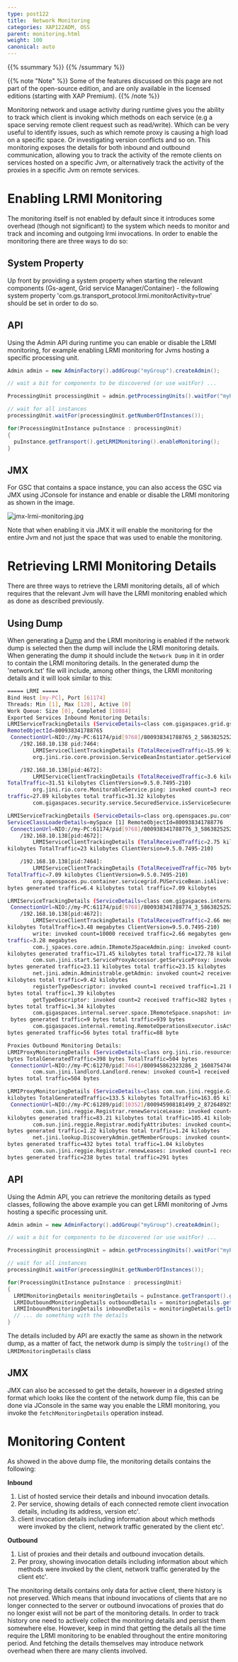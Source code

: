 ```yaml
---
type: post122
title:  Network Monitoring
categories: XAP122ADM, OSS
parent: monitoring.html
weight: 100
canonical: auto
---
```


{{% ssummary %}} {{% /ssummary %}}

{{% note "Note" %}}
Some of the features discussed on this page are not part of the open-source edition, and are only available in the licensed editions (starting with XAP Premium).
{{% /note %}}

Monitoring network and usage activity during runtime gives you the ability to track which client is invoking which methods on each service (e.g a space serving remote client request such as read/write). Which can be very useful to identify issues, such as which remote proxy is causing a high load on a specific space. Or investigating version conflicts and so on. This monitoring exposes the details for both inbound and outbound communication, allowing you to track the activity of the remote clients on services hosted on a specific Jvm, or alternatively track the activity of the proxies in a specific Jvm on remote services.

# Enabling LRMI Monitoring

The monitoring itself is not enabled by default since it introduces some overhead (though not significant) to the system which needs to monitor and track and incoming and outgoing lrmi invocations. In order to enable the monitoring there are three ways to do so:

## System Property

Up front by providing a system property when starting the relevant components (Gs-agent, Grid service Manager/Container) - the following system property 'com.gs.transport_protocol.lrmi.monitorActivity=true' should be set in order to do so.

## API

Using the Admin API during runtime you can enable or disable the LRMI monitoring, for example enabling LRMI monitoring for Jvms hosting a specific processing unit.


```java
Admin admin = new AdminFactory().addGroup("myGroup").createAdmin();

// wait a bit for components to be discovered (or use waitFor) ...

ProcessingUnit processingUnit = admin.getProcessingUnits().waitFor("myProcesingUnit");

// wait for all instances
processingUnit.waitFor(processingUnit.getNumberOfInstances());

for(ProcessingUnitInstance puInstance : processingUnit)
{
  puInstance.getTransport().getLRMIMonitoring().enableMonitoring();
}
```

## JMX

For GSC that contains a space instance, you can also access the GSC via JMX using JConsole for instance and enable or disable the LRMI monitoring as shown in the image.

![jmx-lrmi-monitoring.jpg](/attachment_files/jmx-lrmi-monitoring.jpg)

Note that when enabling it via JMX it will enable the monitoring for the entire Jvm and not just the space that was used to enable the monitoring.

# Retrieving LRMI Monitoring Details

There are three ways to retrieve the LRMI monitoring details, all of which requires that the relevant Jvm will have the LRMI monitoring enabled which as done as described previously.

## Using Dump

When generating a [Dump]({{%currentjavaurl%}}/dump.html) and the LRMI monitoring is enabled if the network dump is selected then the dump will include the LRMI monitoring details. When generating the dump it should include the `Network Dump` in it in order to contain the LRMI monitoring details. In the generated dump the 'network.txt' file will include, among other things, the LRMI monitoring details and it will look similar to this:


```bash
===== LRMI =====
Bind Host [my-PC], Port [61174]
Threads: Min [1], Max [128], Active [0]
Work Queue: Size [0], Completed [10084]
Exported Services Inbound Monitoring Details:
LRMIServiceTrackingDetails (ServiceDetails=class com.gigaspaces.grid.gsc.GSCImpl ServiceClassLoaderDetails=GSC
RemoteObjectId=800938341788765
 ConnectionUrl=NIO://my-PC:61174/pid[9768]/800938341788765_2_5863825252831098999_details class com.gigaspaces.grid.gsc.GSCImpl
	/192.168.10.138 pid:7464:
		LRMIServiceClientTrackingDetails (TotalReceivedTraffic=15.99 kilobytes TotalGeneratedTraffic=16.46 kilobytes TotalTraffic=32.45 kilobytes ClientVersion=9.5.0.7495-210)
		org.jini.rio.core.provision.ServiceBeanInstantiator.getServiceRecords: invoked count=1 received traffic=15.99 kilobytes generated traffic=16.46 kilobytes total traffic=32.45 kilobytes

	/192.168.10.138[pid:4672]:
		LRMIServiceClientTrackingDetails (TotalReceivedTraffic=3.6 kilobytes TotalGeneratedTraffic=27.91 kilobytes
TotalTraffic=31.51 kilobytes ClientVersion=9.5.0.7495-210)
		org.jini.rio.core.MonitorableService.ping: invoked count=3 received traffic=3.43 kilobytes generated
traffic=27.89 kilobytes total traffic=31.32 kilobytes
		com.gigaspaces.security.service.SecuredService.isServiceSecured: invoked count=1 received traffic=36 bytes generated traffic=17 bytes total traffic=53 bytes

LRMIServiceTrackingDetails (ServiceDetails=class org.openspaces.pu.container.servicegrid.PUServiceBeanImpl
ServiceClassLoaderDetails=mySpace [1] RemoteObjectId=800938341788776
 ConnectionUrl=NIO://my-PC:61174/pid[9768]/800938341788776_3_5863825252831098999_details[class org.openspaces.pu.container.servicegrid.PUServiceBeanImpl])
	/192.168.10.138[pid:4672]:
		LRMIServiceClientTrackingDetails (TotalReceivedTraffic=2.75 kilobytes TotalGeneratedTraffic=20.24
kilobytes TotalTraffic=23 kilobytes ClientVersion=9.5.0.7495-210)

	/192.168.10.138[pid:7464]:
		LRMIServiceClientTrackingDetails (TotalReceivedTraffic=705 bytes TotalGeneratedTraffic=6.4 kilobytes
TotalTraffic=7.09 kilobytes ClientVersion=9.5.0.7495-210)
		org.openspaces.pu.container.servicegrid.PUServiceBean.isAlive: invoked count=6 received traffic=705
bytes generated traffic=6.4 kilobytes total traffic=7.09 kilobytes

LRMIServiceTrackingDetails (ServiceDetails=class com.gigaspaces.internal.server.space.SpaceImpl(mySpace_container1:mySpace) ServiceClassLoaderDetails=mySpace [1] RemoteObjectId=800938341788774
 ConnectionUrl=NIO://my-PC:61174/pid[9768]/800938341788774_3_5863825252831098999_details[class com.gigaspaces.internal.server.space.SpaceImpl(mySpace_container1:mySpace)])
	/192.168.10.138[pid:4672]:
		LRMIServiceClientTrackingDetails (TotalReceivedTraffic=2.66 megabytes TotalGeneratedTraffic=839.08
kilobytes TotalTraffic=3.48 megabytes ClientVersion=9.5.0.7495-210)
		write: invoked count=10000 received traffic=2.66 megabytes generated traffic=633.93 kilobytes total
traffic=3.28 megabytes
		com.j_spaces.core.admin.IRemoteJSpaceAdmin.ping: invoked count=7 received traffic=1.34
kilobytes generated traffic=171.45 kilobytes total traffic=172.78 kilobytes
		com.sun.jini.start.ServiceProxyAccessor.getServiceProxy: invoked count=1 received traffic=40
bytes generated traffic=23.11 kilobytes total traffic=23.15 kilobytes
		net.jini.admin.Administrable.getAdmin: invoked count=2 received traffic=36 bytes generated traffic=9.39
kilobytes total traffic=9.42 kilobytes
		registerTypeDescriptor: invoked count=1 received traffic=1.21 kilobytes generated traffic=180
bytes total traffic=1.39 kilobytes
		getTypeDescriptor: invoked count=2 received traffic=382 bytes generated traffic=987
bytes total traffic=1.34 kilobytes
		com.gigaspaces.internal.server.space.IRemoteSpace.snapshot: invoked count=1 received traffic=930
 bytes generated traffic=9 bytes total traffic=939 bytes
		com.gigaspaces.internal.remoting.RemoteOperationsExecutor.isActive: invoked count=1 received traffic=32
bytes generated traffic=56 bytes total traffic=88 byte

Proxies Outbound Monitoring Details:
LRMIProxyMonitoringDetails (ServiceDetails=class org.jini.rio.resources.servicecore.LandlordLessor TotalReceivedTraffic=106
bytes TotalGeneratedTraffic=398 bytes TotalTraffic=504 bytes
 ConnectionUrl=NIO://my-PC:61270/pid[7464]/800945862323286_2_1608754746750993212_details[class org.jini.rio.resources.servicecore.LandlordLessor] ServiceVersion=9.5.0.7495-210)
		com.sun.jini.landlord.Landlord.renew: invoked count=1 received traffic=106 bytes generated traffic=398
bytes total traffic=504 bytes

LRMIProxyMonitoringDetails (ServiceDetails=class com.sun.jini.reggie.GigaRegistrar TotalReceivedTraffic=29.55
kilobytes TotalGeneratedTraffic=133.5 kilobytes TotalTraffic=163.05 kilobytes
 ConnectionUrl=NIO://my-PC:61289/pid[10352]/800945908181499_2_8726489250955775913_details[class com.sun.jini.reggie.GigaRegistrar] ServiceVersion=9.5.0.7495-210)
		com.sun.jini.reggie.Registrar.renewServiceLease: invoked count=8 received traffic=22.21
kilobytes generated traffic=83.21 kilobytes total traffic=105.41 kilobytes
		com.sun.jini.reggie.Registrar.modifyAttributes: invoked count=2 received traffic=18
bytes generated traffic=1.22 kilobytes total traffic=1.24 kilobytes
		net.jini.lookup.DiscoveryAdmin.getMemberGroups: invoked count=12 received traffic=636
bytes generated traffic=432 bytes total traffic=1.04 kilobytes
		com.sun.jini.reggie.Registrar.renewLeases: invoked count=1 received traffic=53
bytes generated traffic=238 bytes total traffic=291 bytes
```

## API

Using the Admin API, you can retrieve the monitoring details as typed classes, following the above example you can get LRMI monitoring of Jvms hosting a specific processing unit.


```java
Admin admin = new AdminFactory().addGroup("myGroup").createAdmin();

// wait a bit for components to be discovered (or use waitFor) ...

ProcessingUnit processingUnit = admin.getProcessingUnits().waitFor("myProcesingUnit");

// wait for all instances
processingUnit.waitFor(processingUnit.getNumberOfInstances());

for(ProcessingUnitInstance puInstance : processingUnit)
{
  LRMIMonitoringDetails monitoringDetails = puInstance.getTransport().getLRMIMonitoring().fetchMonitoringDetails();
  LRMIOutboundMonitoringDetails outboundDetails = monitoringDetails.getOutboundMonitoringDetails();
  LRMIInboundMonitoringDetails inboundDetails = monitoringDetails.getInboundMonitoringDetails();
  // ... do something with the details
}
```

The details included by API are exactly the same as shown in the network dump, as a matter of fact, the network dump is simply the `toString()` of the `LRMIMonitoringDetails` class

## JMX

JMX can also be accessed to get the details, however in a digested string format which looks like the content of the network dump file, this can be done via JConsole in the same way you enable the LRMI monitoring, you invoke the `fetchMonitoringDetails` operation instead.

# Monitoring Content

As showed in the above dump file, the monitoring details contains the following:

**Inbound**

1. List of hosted service their details and inbound invocation details.
2. Per service, showing details of each connected remote client invocation details, including its address, version etc'.
3.  client invocation details including information about which methods were invoked by the client, network traffic generated by the client etc'.

**Outbound**

1. List of proxies and their details and outbound invocation details.
2. Per proxy, showing invocation details including information about which methods were invoked by the client, network traffic generated by the client etc'.

The monitoring details contains only data for active client, there history is not preserved. Which means that inbound invocations of clients that are no longer connected to the server or outbound invocations of proxies that do no longer exist will not be part of the monitoring details. In order to track history one need to actively collect the monitoring details and persist them somewhere else.
However, keep in mind that getting the details all the time require the LRMI monitoring to be enabled throughout the entire monitoring period. And fetching the details themselves may introduce network overhead when there are many clients involved.
